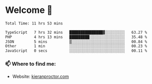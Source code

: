 # Welcome 🦘

<!--START_SECTION:waka-->

```txt
Total Time: 11 hrs 53 mins

TypeScript   7 hrs 32 mins   ███████████████▓░░░░░░░░░   63.27 %
PHP          4 hrs 13 mins   █████████░░░░░░░░░░░░░░░░   35.48 %
JSON         5 mins          ▒░░░░░░░░░░░░░░░░░░░░░░░░   00.84 %
Other        1 min           ░░░░░░░░░░░░░░░░░░░░░░░░░   00.23 %
JavaScript   0 secs          ░░░░░░░░░░░░░░░░░░░░░░░░░   00.11 %
```

<!--END_SECTION:waka-->

### 📫 Where to find me:

-   Website: [kieranproctor.com](https://kieranproctor.com/)
